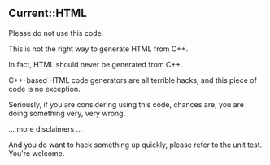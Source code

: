 ## Current::HTML

Please do not use this code.

This is not the right way to generate HTML from C++.

In fact, HTML should never be generated from C++.

C++-based HTML code generators are all terrible hacks, and this piece of code is no exception.

Seriously, if you are considering using this code, chances are, you are doing something very, very wrong.

... more disclaimers ...

And you do want to hack something up quickly, please refer to the unit test. You're welcome.
